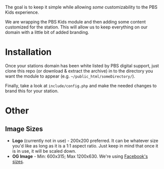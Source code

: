 The goal is to keep it simple while allowing *some* customizability to the PBS Kids experience.

We are wrapping the PBS Kids module and then adding some content customized for the station. This will allow us to keep everything on our domain with a little bit of added branding.

# Installation
Once your stations domain has been white listed by PBS digital support, just clone this repo (or download & extract the archive) in to the directory you want the module to appear (e.g. `~/public_html/someDirectory/`).

Finally, take a look at `include/config.php` and make the needed changes to brand this for your station.

# Other

## Image Sizes

* **Logo** (currently not in use) - 200x200 preferred. It can be whatever size you'd like as long as it is a 1:1 aspect ratio. Just keep in mind that once it is in use, it will be scaled down.
* **OG Image** - Min: 600x315; Max 1200x630. We're using [Facebook's sizes](https://developers.facebook.com/docs/sharing/best-practices#images).
